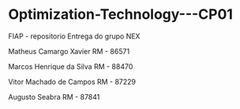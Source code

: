 # Optimization-Technology---CP01
FIAP - repositorio
Entrega do grupo NEX

Matheus Camargo Xavier
RM - 86571

Marcos Henrique da Silva
RM - 88470

Vitor Machado de Campos
RM - 87229

Augusto Seabra
RM - 87841
